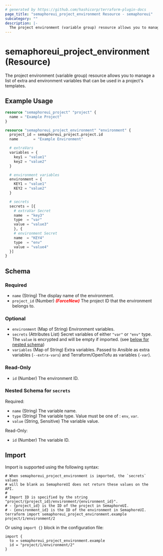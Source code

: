 ```yaml
---
# generated by https://github.com/hashicorp/terraform-plugin-docs
page_title: "semaphoreui_project_environment Resource - semaphoreui"
subcategory: ""
description: |-
  The project environment (variable group) resource allows you to manage a list of extra and environment variables that can be used in a project's templates.
---
```


# semaphoreui_project_environment (Resource)

The project environment (variable group) resource allows you to manage a list of extra and environment variables that can be used in a project's templates.

## Example Usage

```terraform
resource "semaphoreui_project" "project" {
  name = "Example Project"
}

resource "semaphoreui_project_environment" "environment" {
  project_id = semaphoreui_project.project.id
  name       = "Example Environment"

  # extraVars
  variables = {
    key1 = "value1"
    key2 = "value2"
  }

  # environment variables
  environment = {
    KEY1 = "value1"
    KEY2 = "value2"
  }

  # secrets
  secrets = [{
    # extraVar Secret
    name  = "key3"
    type  = "var"
    value = "value3"
    }, {
    # environment Secret
    name  = "KEY4"
    type  = "env"
    value = "value4"
  }]
}
```

<!-- schema generated by tfplugindocs -->
## Schema

### Required

- `name` (String) The display name of the environment.
- `project_id` (Number) <i style="color:red;font-weight: bold">(ForceNew)</i> The project ID that the environment belongs to.

### Optional

- `environment` (Map of String) Environment variables.
- `secrets` (Attributes List) Secret variables of either `"var"` or `"env"` type. The `value` is encrypted and will be empty if imported. (see [below for nested schema](#nestedatt--secrets))
- `variables` (Map of String) Extra variables. Passed to Ansible as extra variables (`--extra-vars`) and Terraform/OpenTofu as variables (`-var`).

### Read-Only

- `id` (Number) The environment ID.

<a id="nestedatt--secrets"></a>
### Nested Schema for `secrets`

Required:

- `name` (String) The variable name.
- `type` (String) The variable type. Value must be one of : `env`, `var`.
- `value` (String, Sensitive) The variable value.

Read-Only:

- `id` (Number) The variable ID.

## Import

Import is supported using the following syntax:

```shell
# When semaphoreui_project_environment is imported, the `secrets` values
# will be blank as SemaphoreUI does not return these values on the API.
#
# Import ID is specified by the string "project/{project_id}/environment/{environment_id}".
# - {project_id} is the ID of the project in SemaphoreUI.
# - {environment_id} is the ID of the environment in SemaphoreUI.
terraform import semaphoreui_project_environment.example project/1/environment/2
```
Or using `import {}` block in the configuration file:
```hcl
import {
  to = semaphoreui_project_environment.example
  id = "project/1/environment/2"
}
```
